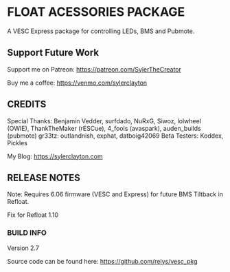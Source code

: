 # FLOAT ACESSORIES PACKAGE

A VESC Express package for controlling LEDs, BMS and Pubmote.

<H2>Support Future Work</H2>

Support me on Patreon: <a href='https://patreon.com/SylerTheCreator'>https://patreon.com/SylerTheCreator</a>

Buy me a coffee: <a href='https://venmo.com/sylerclayton'>https://venmo.com/sylerclayton</a>

<H2>CREDITS</H2>

Special Thanks: Benjamin Vedder, surfdado, NuRxG, Siwoz, lolwheel (OWIE), ThankTheMaker (rESCue), 4_fools (avaspark), auden_builds (pubmote)
gr33tz: outlandnish, exphat, datboig42069
Beta Testers: Koddex, Pickles

My Blog: <a href='https://sylerclayton.com'>https://sylerclayton.com</a>

<H2>RELEASE NOTES</H2>

Note: Requires 6.06 firmware (VESC and Express) for future BMS Tiltback in Refloat.

Fix for Refloat 1.10

<H3>BUILD INFO</H3>

Version 2.7

Source code can be found here:  <a href='https://github.com/relys/vesc%5Fpkg'>https://github.com/relys/vesc_pkg</a>